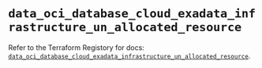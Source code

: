 # `data_oci_database_cloud_exadata_infrastructure_un_allocated_resource`

Refer to the Terraform Registory for docs: [`data_oci_database_cloud_exadata_infrastructure_un_allocated_resource`](https://registry.terraform.io/providers/oracle/oci/6.18.0/docs/data-sources/database_cloud_exadata_infrastructure_un_allocated_resource).
